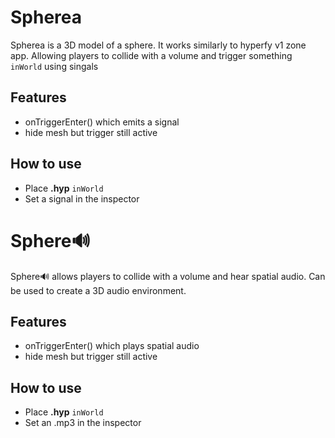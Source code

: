 # Spherea

Spherea is a 3D model of a sphere. 
It works similarly to hyperfy v1 zone app.
Allowing players to collide with a volume and trigger something `inWorld` 
using singals

## Features

- onTriggerEnter() which emits a signal
- hide mesh but trigger still active

## How to use

- Place **.hyp** `inWorld`
- Set a signal in the inspector

# Sphere🔊

Sphere🔊 allows players to collide with a volume and hear spatial audio.
Can be used to create a 3D audio environment.

## Features

- onTriggerEnter() which plays spatial audio
- hide mesh but trigger still active

## How to use

- Place **.hyp** `inWorld`
- Set an .mp3 in the inspector